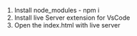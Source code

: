 1. Install node_modules - npm i
2. Install live Server extension for VsCode
3. Open the index.html with live server
